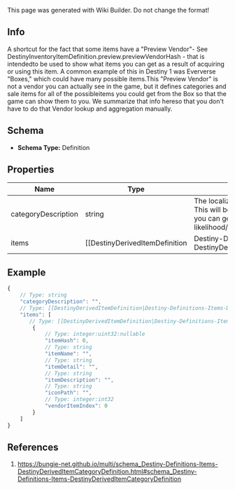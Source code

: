 <span class="wiki-builder">This page was generated with Wiki Builder. Do not change the format!</span>

## Info
A shortcut for the fact that some items have a &quot;Preview Vendor&quot;- See DestinyInventoryItemDefinition.preview.previewVendorHash - that is intendedto be used to show what items you can get as a result of acquiring or using this item. A common example of this in Destiny 1 was Eververse &quot;Boxes,&quot; which could have many possible items.This &quot;Preview Vendor&quot; is not a vendor you can actually see in the game, but it defines categories and sale items for all of the possibleitems you could get from the Box so that the game can show them to you.  We summarize that info hereso that you don't have to do that Vendor lookup and aggregation manually.

## Schema
* **Schema Type:** Definition

## Properties
Name | Type | Description
---- | ---- | -----------
categoryDescription | string | The localized string for the category title.  This will be something describingthe items you can get as a group, or your likelihood/the quantity you'll get.
items | [[DestinyDerivedItemDefinition|Destiny-Definitions-Items-DestinyDerivedItemDefinition]]:Definition[] | This is the list of all of the items for this category and the basic properties we'llknow about them.

## Example
```javascript
{
    // Type: string
    "categoryDescription": "",
    // Type: [[DestinyDerivedItemDefinition|Destiny-Definitions-Items-DestinyDerivedItemDefinition]]:Definition[]
    "items": [
       // Type: [[DestinyDerivedItemDefinition|Destiny-Definitions-Items-DestinyDerivedItemDefinition]]:Definition
        {
            // Type: integer:uint32:nullable
            "itemHash": 0,
            // Type: string
            "itemName": "",
            // Type: string
            "itemDetail": "",
            // Type: string
            "itemDescription": "",
            // Type: string
            "iconPath": "",
            // Type: integer:int32
            "vendorItemIndex": 0
        }
    ]
}

```

## References
1. https://bungie-net.github.io/multi/schema_Destiny-Definitions-Items-DestinyDerivedItemCategoryDefinition.html#schema_Destiny-Definitions-Items-DestinyDerivedItemCategoryDefinition
